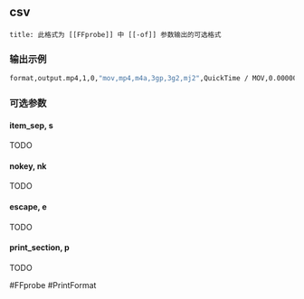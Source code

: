 ## csv
```ad-info
title: 此格式为 [[FFprobe]] 中 [[-of]] 参数输出的可选格式
```

### 输出示例
```bash
format,output.mp4,1,0,"mov,mp4,m4a,3gp,3g2,mj2",QuickTime / MOV,0.000000,10.234000,15797948,12349382,100,isom,512,isomiso2avc1mp41,Lavf59.10.100
```

### 可选参数

#### item_sep, s
TODO

#### nokey, nk
TODO

#### escape, e
TODO

#### print_section, p
TODO

#FFprobe #PrintFormat 